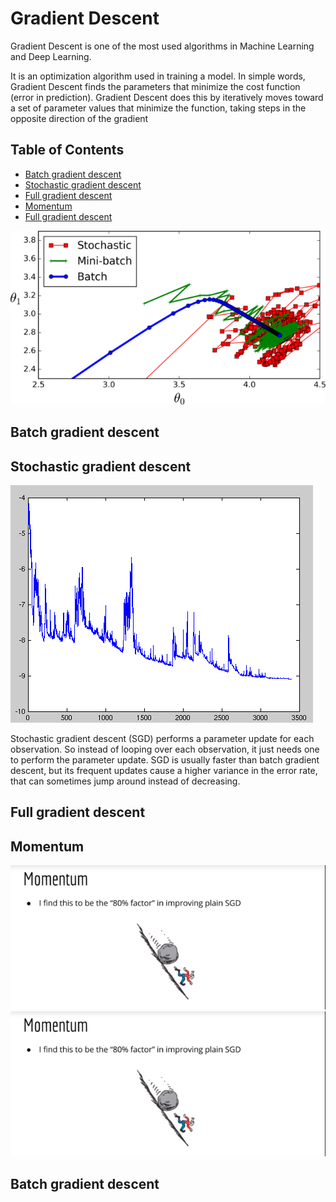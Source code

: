# Gradient Descent

Gradient Descent is one of the most used algorithms in Machine Learning and Deep Learning.

It is an optimization algorithm used in training a model. In simple words, Gradient Descent finds the parameters that minimize the cost function (error in prediction). Gradient Descent does this by iteratively moves toward a set of parameter values that minimize the function, taking steps in the opposite direction of the gradient

## Table of Contents 
* [Batch gradient descent](#Batch)
* [Stochastic gradient descent](#Stochastic)
* [Full gradient descent](#Full)
* [Momentum](#Momentum)
* [Full gradient descent](#Full)

<img src="./images/ann1.png" alt="data" class="inline"/>

## Batch gradient descent <a name="Batch"></a>


## Stochastic gradient descent <a name="Stochastic"></a>
<img src="./images/ann.png" alt="data" class="inline"/>

Stochastic gradient descent (SGD) performs a parameter update for each observation. So instead of looping over each observation, it just needs one to perform the parameter update. SGD is usually faster than batch gradient descent, but its frequent updates cause a higher variance in the error rate, that can sometimes jump around instead of decreasing.

## Full gradient descent <a name="Full"></a>

## Momentum <a name="Momentum"></a>
<img src="./images/ann2.png" alt="data" class="inline"/>
<img src="./images/ann3.png" alt="data" class="inline"/>

## Batch gradient descent <a name="Momentum"></a>
